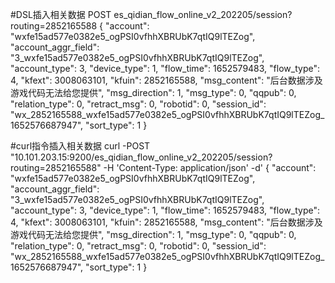 #DSL插入相关数据
POST es_qidian_flow_online_v2_202205/session?routing=2852165588
{
    "account": "wxfe15ad577e0382e5_ogPSI0vfhhXBRUbK7qtIQ9lTEZog",
    "account_aggr_field": "3_wxfe15ad577e0382e5_ogPSI0vfhhXBRUbK7qtIQ9lTEZog",
    "account_type": 3,
    "device_type": 1,
    "flow_time": 1652579483,
    "flow_type": 4,
    "kfext": 3008063101,
    "kfuin": 2852165588,
    "msg_content": "后台数据涉及游戏代码无法给您提供",
    "msg_direction": 1,
    "msg_type": 0,
    "qqpub": 0,
    "relation_type": 0,
    "retract_msg": 0,
    "robotid": 0,
    "session_id": "wx_2852165588_wxfe15ad577e0382e5_ogPSI0vfhhXBRUbK7qtIQ9lTEZog_1652576687947",
    "sort_type": 1
}
 
 
#curl指令插入相关数据
curl -POST "10.101.203.15:9200/es_qidian_flow_online_v2_202205/session?routing=2852165588" -H 'Content-Type: application/json' -d'
{
    "account": "wxfe15ad577e0382e5_ogPSI0vfhhXBRUbK7qtIQ9lTEZog",
    "account_aggr_field": "3_wxfe15ad577e0382e5_ogPSI0vfhhXBRUbK7qtIQ9lTEZog",
    "account_type": 3,
    "device_type": 1,
    "flow_time": 1652579483,
    "flow_type": 4,
    "kfext": 3008063101,
    "kfuin": 2852165588,
    "msg_content": "后台数据涉及游戏代码无法给您提供",
    "msg_direction": 1,
    "msg_type": 0,
    "qqpub": 0,
    "relation_type": 0,
    "retract_msg": 0,
    "robotid": 0,
    "session_id": "wx_2852165588_wxfe15ad577e0382e5_ogPSI0vfhhXBRUbK7qtIQ9lTEZog_1652576687947",
    "sort_type": 1
}
